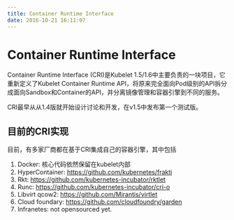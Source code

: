 ```yaml
---
title: Container Runtime Interface
date: 2016-10-21 16:11:07
---
```


# Container Runtime Interface

Container Runtime Interface (CRI)是Kubelet 1.5/1.6中主要负责的一块项目，它重新定义了Kubelet Container Runtime API，将原来完全面向Pod级别的API拆分成面向Sandbox和Container的API，并分离镜像管理和容器引擎到不同的服务。

CRI最早从从1.4版就开始设计讨论和开发，在v1.5中发布第一个测试版。

## 目前的CRI实现

目前，有多家厂商都在基于CRI集成自己的容器引擎，其中包括

1) Docker: 核心代码依然保留在kubelet内部
2) HyperContainer: https://github.com/kubernetes/frakti
3) Rkt: https://github.com/kubernetes-incubator/rktlet
4) Runc: https://github.com/kubernetes-incubator/cri-o
5) Libvirt qcow2: https://github.com/Mirantis/virtlet
6) Cloud foundary: https://github.com/cloudfoundry/garden
7) Infranetes: not opensourced yet.

